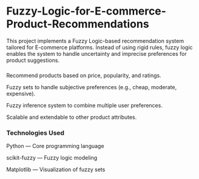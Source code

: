 # Fuzzy-Logic-for-E-commerce-Product-Recommendations
This project implements a Fuzzy Logic-based recommendation system tailored for E-commerce platforms. Instead of using rigid rules, fuzzy logic enables the system to handle uncertainty and imprecise preferences for product suggestions.

###
Recommend products based on price, popularity, and ratings.

Fuzzy sets to handle subjective preferences (e.g., cheap, moderate, expensive).

Fuzzy inference system to combine multiple user preferences.

Scalable and extendable to other product attributes.

### Technologies Used
Python — Core programming language

scikit-fuzzy — Fuzzy logic modeling

Matplotlib — Visualization of fuzzy sets
